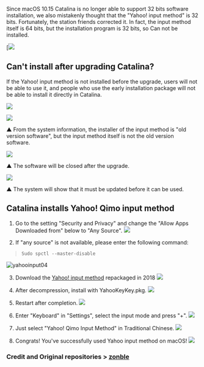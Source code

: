 Since macOS 10.15 Catalina is no longer able to support 32 bits software installation, we also mistakenly thought that the "Yahoo! input method" is 32 bits. Fortunately, the station friends corrected it. In fact, the input method itself is 64 bits, but the installation program is 32 bits, so Can not be installed.

[![](https://i.imgur.com/X55LuTp.png)

## Can't install after upgrading Catalina?

If the Yahoo! input method is not installed before the upgrade, users will not be able to use it, and people who use the early installation package will not be able to install it directly in Catalina.

[![](https://s3.tenten.co/images/2020/06/b6c9dad95081b10ddd0f49af191e662a-thumb.jpg)](https://s3.tenten.co/images/2020/06/b6c9dad95081b10ddd0f49af191e662a-thumb.jpg)

![](https://s3.tenten.co/images/2020/06/f6393e36d7d0f7daa951c3a664b85205-thumb.jpg)

▲ From the system information, the installer of the input method is "old version software", but the input method itself is not the old version software.

![](https://s3.tenten.co/images/2020/06/08a3f44599fe525a431460e3900043cb-thumb.jpg)

▲ The software will be closed after the upgrade.

![](https://s3.tenten.co/images/2020/06/18efcc5f1bfe0ed8012149ec359d84c7-thumb.jpg)

▲ The system will show that it must be updated before it can be used.

## Catalina installs Yahoo! Qimo input method

1. Go to the setting "Security and Privacy" and change the "Allow Apps Downloaded from" below to "Any Source".
[![](https://s3.tenten.co/images/2020/06/065a604c69aa28b0951395caa6a8bd99-thumb.jpg)](https://s3.tenten.co/images/2020/06/065a604c69aa28b0951395caa6a8bd99-thumb.jpg)

2. If "any source" is not available, please enter the following command:
> `Sudo spctl --master-disable`

![yahooinput04](https://s3.tenten.co/images/2020/06/ebae27bf3fe17d5ced330646f8bed8ad-thumb.jpg)

3. Download the [Yahoo! input method]((https://github.com/zonble/ykk_installer/releases)) repackaged in 2018 
[![](https://s3.tenten.co/images/2020/06/a357593cf44b71382bd77800a29afccb-thumb.jpg)](https://s3.tenten.co/images/2020/06/a357593cf44b71382bd77800a29afccb-thumb.jpg)


4. After decompression, install with YahooKeyKey.pkg.
[![](https://s3.tenten.co/images/2020/06/5a203f53b3a25c2d21100181e0ef87fe-thumb.jpg)](https://s3.tenten.co/images/2020/06/5a203f53b3a25c2d21100181e0ef87fe-thumb.jpg)

5. Restart after completion.
[![](https://s3.tenten.co/images/2020/06/8a38d1f661f8632e729174ba15da757e-thumb.jpg)](https://s3.tenten.co/images/2020/06/8a38d1f661f8632e729174ba15da757e-thumb.jpg)

6. Enter "Keyboard" in "Settings", select the input mode and press "+".
[![](https://s3.tenten.co/images/2020/06/e52564a3fcb1d69b9e4af6cc22d0d36e-thumb.jpg)](https://s3.tenten.co/images/2020/06/e52564a3fcb1d69b9e4af6cc22d0d36e-thumb.jpg)

7. Just select "Yahoo! Qimo Input Method" in Traditional Chinese.
[![](https://s3.tenten.co/images/2020/06/b7075b6a7ffb840081a47d92a3431107-thumb.jpg)](https://s3.tenten.co/images/2020/06/b7075b6a7ffb840081a47d92a3431107-thumb.jpg)


8. Congrats! You've successfully used Yahoo input method on macOS!
[![](https://s3.tenten.co/images/2020/06/b2ee35af50a3af56df68b26ca13d0caf-thumb.jpg)](https://s3.tenten.co/images/2020/06/b2ee35af50a3af56df68b26ca13d0caf-thumb.jpg)


### Credit and Original repositories > [zonble](https://github.com/zonble)
